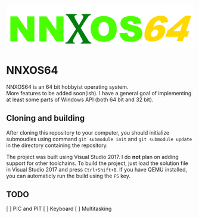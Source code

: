 ![NNXOS64](graphics/logo.png)

# NNXOS64

NNXOS64 is an 64 bit hobbyist operating system.  
More features to be added soon(ish).
I have a general goal of implementing at least some parts of Windows API (both 64 bit and 32 bit).

## Cloning and building

After cloning this repository to your computer, you should initialize submoudles using command `git submodule init` and `git submodule update` in the directory containing the repository.

The project was built using Visual Studio 2017. I do **not** plan on adding support for other toolchains.
To build the project, just load the solution file in Visual Studio 2017 and press `Ctrl+Shift+B`. If you have QEMU installed, you can automaticly run the build using the `F5` key.

## TODO

[ ] PIC and PIT
[ ] Keyboard
[ ] Multitasking
